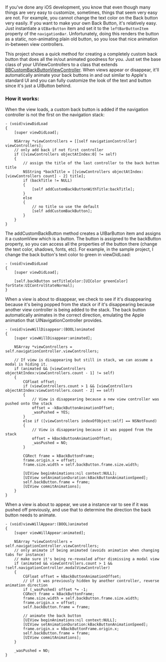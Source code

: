 If you've done any iOS development, you know that even though many things are very easy to customize, sometimes, things that seem very easy are not. For example, you cannot change the text color on the Back button very easily. If you want to make your own Back Button, it's relatively easy. Just instantiate a `UIBarButton` item and set it to the `leftBarButtonItem` property of the `navigationBar`. Unfortunately, doing this renders the button as a static, non-animating plain old button, so you lose that nice animation in-between view controllers.

This project shows a quick method for creating a completely custom back button that does all the in/out animated goodness for you. Just set the base class of your UIViewControllers to a class that extends [BBCustomBackButtonViewController](https://github.com/typeoneerror/BBCustomBackButtonViewController/blob/master/BBCustomBackButtonViewController/BBCustomBackButtonViewController.m). When views appear or disappear, it'll automatically animate your back buttons in and out similar to Apple's standard UI and you can fully customize the look of the text and button since it's just a UIButton behind.

### How it works:

When the view loads, a custom back button is added if the navigation controller is not the first on the navigation stack:

    - (void)viewDidLoad
    {
        [super viewDidLoad];

        NSArray *viewControllers = [[self navigationController] viewControllers];
        // only add back if not first controller
        if ([viewControllers objectAtIndex:0] != self)
        {
            // assign the title of the last controller to the back button title
            NSString *backTitle = [[viewControllers objectAtIndex:[viewControllers count] - 2] title];
            if (backTitle != NULL)
            {
                [self addCustomBackButtonWithTitle:backTitle];
            }
            else
            {
                // no title so use the default
                [self addCustomBackButton];
            }
        }
    }

The addCustomBackButton method creates a UIBarButton item and assigns it a customView which is a button. The button is assigned to the backButton property, so you can access all the properties of the button there (change the text color, shadows, fonts, etc). For example, in the sample project, I change the back button's text color to green in viewDidLoad:

    - (void)viewDidLoad
    {
        [super viewDidLoad];

        [self.backButton setTitleColor:[UIColor greenColor] forState:UIControlStateNormal];
    }


When a view is about to disappear, we check to see if it's disappearing because it's being popped from the stack
or if it's disappearing because another view controller is being added to the stack. The back button
automatically animates in the correct direction, emulating the Apple animation that UINavigationController provides.

    - (void)viewWillDisappear:(BOOL)animated
    {
        [super viewWillDisappear:animated];

        NSArray *viewControllers = self.navigationController.viewControllers;

        // If view is disappearing but still in stack, we can assume a modal is hiding it.
        if (animated && [viewControllers objectAtIndex:viewControllers.count - 1] != self)
        {
            CGFloat offset;
            if (viewControllers.count > 1 && [viewControllers objectAtIndex:viewControllers.count - 2] == self)
            {
                // View is disappearing because a new view controller was pushed onto the stack
                offset = -kBackButtonAnimationOffset;
                _wasPushed = YES;
            }
            else if ([viewControllers indexOfObject:self] == NSNotFound)
            {
                // View is disappearing because it was popped from the stack
                offset = kBackButtonAnimationOffset;
                _wasPushed = NO;
            }

            CGRect frame = kBackButtonFrame;
            frame.origin.x = offset;
            frame.size.width = self.backButton.frame.size.width;

            [UIView beginAnimations:nil context:NULL];
            [UIView setAnimationDuration:kBackButtonAnimationSpeed];
            self.backButton.frame = frame;
            [UIView commitAnimations];
        }
    }


When a view is about to appear, we use a instance var to see if it was pushed off previously, and
use that to determine the direction the back button needs to animate.

    - (void)viewWillAppear:(BOOL)animated
    {
        [super viewWillAppear:animated];

        NSArray *viewControllers = self.navigationController.viewControllers;
        // only animate if being animated (avoids animation when changing tabs for instance)
        // make sure it's being re-revealed after dismissing a modal view
        if (animated && viewControllers.count > 1 && !self.navigationController.modalViewController)
        {
            CGFloat offset = kBackButtonAnimationOffset;
            // if it was previously hidden by another controller, reverse animation direction
            if (_wasPushed) offset *= -1;
            CGRect frame = kBackButtonFrame;
            frame.size.width = self.backButton.frame.size.width;
            frame.origin.x = offset;
            self.backButton.frame = frame;

            // animate the back button
            [UIView beginAnimations:nil context:NULL];
            [UIView setAnimationDuration:kBackButtonAnimationSpeed];
            frame.origin.x = kBackButtonFrame.origin.x;
            self.backButton.frame = frame;
            [UIView commitAnimations];
        }

        _wasPushed = NO;
    }